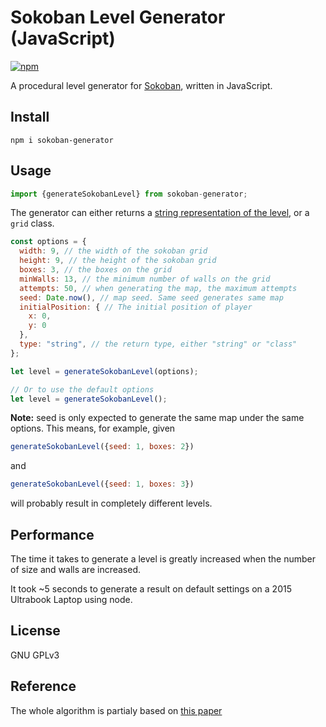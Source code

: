 # Sokoban Level Generator (JavaScript)

[![npm](https://img.shields.io/npm/v/sokoban-generator.svg?maxAge=86400)](https://www.npmjs.com/package/sokoban-generator)

A procedural level generator for [Sokoban](https://en.wikipedia.org/wiki/Sokoban), written in JavaScript.

## Install

```
npm i sokoban-generator
```

## Usage

```JavaScript
import {generateSokobanLevel} from sokoban-generator;
```

The generator can either returns a [string representation of the level](http://sokobano.de/wiki/index.php?title=Level_format), or a `grid` class. 

```JavaScript
const options = {
  width: 9, // the width of the sokoban grid 
  height: 9, // the height of the sokoban grid
  boxes: 3, // the boxes on the grid
  minWalls: 13, // the minimum number of walls on the grid
  attempts: 50, // when generating the map, the maximum attempts
  seed: Date.now(), // map seed. Same seed generates same map
  initialPosition: { // The initial position of player
    x: 0,
    y: 0
  },
  type: "string", // the return type, either "string" or "class" 
};

let level = generateSokobanLevel(options);

// Or to use the default options
let level = generateSokobanLevel();
```

**Note:** seed is only expected to generate the same map under the same options. This means, for example, given 
```JavaScript
generateSokobanLevel({seed: 1, boxes: 2}) 
```
and
```JavaScript
generateSokobanLevel({seed: 1, boxes: 3}) 
```
will probably result in completely different levels.

## Performance

The time it takes to generate a level is greatly increased when the number of size and walls are increased. 

It took ~5 seconds to generate a result on default settings on a 2015 Ultrabook Laptop using node.

## License

GNU GPLv3

## Reference
The whole algorithm is partialy based on [this paper](http://larc.unt.edu/ian/pubs/GAMEON-NA_METH_03.pdf)